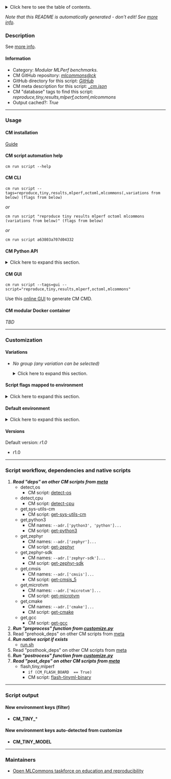 <details>
<summary>Click here to see the table of contents.</summary>

* [Description](#description)
* [Information](#information)
* [Usage](#usage)
  * [ CM installation](#cm-installation)
  * [ CM script automation help](#cm-script-automation-help)
  * [ CM CLI](#cm-cli)
  * [ CM Python API](#cm-python-api)
  * [ CM GUI](#cm-gui)
  * [ CM modular Docker container](#cm-modular-docker-container)
* [Customization](#customization)
  * [ Variations](#variations)
  * [ Script flags mapped to environment](#script-flags-mapped-to-environment)
  * [ Default environment](#default-environment)
* [Versions](#versions)
* [Script workflow, dependencies and native scripts](#script-workflow-dependencies-and-native-scripts)
* [Script output](#script-output)
* [New environment keys (filter)](#new-environment-keys-(filter))
* [New environment keys auto-detected from customize](#new-environment-keys-auto-detected-from-customize)
* [Maintainers](#maintainers)

</details>

*Note that this README is automatically generated - don't edit! See [more info](README-extra.md).*

### Description


See [more info](README-extra.md).

#### Information

* Category: *Modular MLPerf benchmarks.*
* CM GitHub repository: *[mlcommons@ck](https://github.com/mlcommons/ck/tree/master/cm-mlops)*
* GitHub directory for this script: *[GitHub](https://github.com/mlcommons/ck/tree/master/cm-mlops/script/reproduce-mlperf-octoml-tinyml-results)*
* CM meta description for this script: *[_cm.json](_cm.json)*
* CM "database" tags to find this script: *reproduce,tiny,results,mlperf,octoml,mlcommons*
* Output cached?: *True*
___
### Usage

#### CM installation

[Guide](https://github.com/mlcommons/ck/blob/master/docs/installation.md)

#### CM script automation help

```cm run script --help```

#### CM CLI

`cm run script --tags=reproduce,tiny,results,mlperf,octoml,mlcommons(,variations from below) (flags from below)`

*or*

`cm run script "reproduce tiny results mlperf octoml mlcommons (variations from below)" (flags from below)`

*or*

`cm run script a63803a707d04332`

#### CM Python API

<details>
<summary>Click here to expand this section.</summary>

```python

import cmind

r = cmind.access({'action':'run'
                  'automation':'script',
                  'tags':'reproduce,tiny,results,mlperf,octoml,mlcommons'
                  'out':'con',
                  ...
                  (other input keys for this script)
                  ...
                 })

if r['return']>0:
    print (r['error'])

```

</details>


#### CM GUI

```cm run script --tags=gui --script="reproduce,tiny,results,mlperf,octoml,mlcommons"```

Use this [online GUI](https://cKnowledge.org/cm-gui/?tags=reproduce,tiny,results,mlperf,octoml,mlcommons) to generate CM CMD.

#### CM modular Docker container

*TBD*

___
### Customization


#### Variations

  * *No group (any variation can be selected)*
    <details>
    <summary>Click here to expand this section.</summary>

    * `_NRF`
      - Environment variables:
        - *CM_TINY_BOARD*: `NRF5340DK`
      - Workflow:
    * `_NUCLEO`
      - Environment variables:
        - *CM_TINY_BOARD*: `NUCLEO_L4R5ZI`
      - Workflow:
    * `_ad`
      - Environment variables:
        - *CM_TINY_MODEL*: `ad`
      - Workflow:
    * `_cmsis_nn`
      - Environment variables:
        - *CM_MICROTVM_VARIANT*: `microtvm_cmsis_nn`
      - Workflow:
    * `_ic`
      - Environment variables:
        - *CM_TINY_MODEL*: `ic`
      - Workflow:
    * `_kws`
      - Environment variables:
        - *CM_TINY_MODEL*: `kws`
      - Workflow:
    * `_native`
      - Environment variables:
        - *CM_MICROTVM_VARIANT*: `microtvm_native`
      - Workflow:
    * `_vww`
      - Environment variables:
        - *CM_TINY_MODEL*: `vww`
      - Workflow:

    </details>


#### Script flags mapped to environment
<details>
<summary>Click here to expand this section.</summary>

* --**flash**=value --> **CM_FLASH_BOARD**=value
* --**recreate_binary**=value --> **CM_RECREATE_BINARY**=value

**Above CLI flags can be used in the Python CM API as follows:**

```python
r=cm.access({... , "flash":...}
```

</details>

#### Default environment

<details>
<summary>Click here to expand this section.</summary>

These keys can be updated via --env.KEY=VALUE or "env" dictionary in @input.json or using script flags.


</details>

#### Versions
Default version: *r1.0*

* r1.0
___
### Script workflow, dependencies and native scripts

  1. ***Read "deps" on other CM scripts from [meta](https://github.com/mlcommons/ck/tree/master/cm-mlops/script/reproduce-mlperf-octoml-tinyml-results/_cm.json)***
     * detect,os
       - CM script: [detect-os](https://github.com/mlcommons/ck/tree/master/cm-mlops/script/detect-os)
     * detect,cpu
       - CM script: [detect-cpu](https://github.com/mlcommons/ck/tree/master/cm-mlops/script/detect-cpu)
     * get,sys-utils-cm
       - CM script: [get-sys-utils-cm](https://github.com/mlcommons/ck/tree/master/cm-mlops/script/get-sys-utils-cm)
     * get,python3
       * CM names: `--adr.['python3', 'python']...`
       - CM script: [get-python3](https://github.com/mlcommons/ck/tree/master/cm-mlops/script/get-python3)
     * get,zephyr
       * CM names: `--adr.['zephyr']...`
       - CM script: [get-zephyr](https://github.com/mlcommons/ck/tree/master/cm-mlops/script/get-zephyr)
     * get,zephyr-sdk
       * CM names: `--adr.['zephyr-sdk']...`
       - CM script: [get-zephyr-sdk](https://github.com/mlcommons/ck/tree/master/cm-mlops/script/get-zephyr-sdk)
     * get,cmsis
       * CM names: `--adr.['cmsis']...`
       - CM script: [get-cmsis_5](https://github.com/mlcommons/ck/tree/master/cm-mlops/script/get-cmsis_5)
     * get,microtvm
       * CM names: `--adr.['microtvm']...`
       - CM script: [get-microtvm](https://github.com/mlcommons/ck/tree/master/cm-mlops/script/get-microtvm)
     * get,cmake
       * CM names: `--adr.['cmake']...`
       - CM script: [get-cmake](https://github.com/mlcommons/ck/tree/master/cm-mlops/script/get-cmake)
     * get,gcc
       - CM script: [get-gcc](https://github.com/mlcommons/ck/tree/master/cm-mlops/script/get-gcc)
  1. ***Run "preprocess" function from [customize.py](https://github.com/mlcommons/ck/tree/master/cm-mlops/script/reproduce-mlperf-octoml-tinyml-results/customize.py)***
  1. Read "prehook_deps" on other CM scripts from [meta](https://github.com/mlcommons/ck/tree/master/cm-mlops/script/reproduce-mlperf-octoml-tinyml-results/_cm.json)
  1. ***Run native script if exists***
     * [run.sh](https://github.com/mlcommons/ck/tree/master/cm-mlops/script/reproduce-mlperf-octoml-tinyml-results/run.sh)
  1. Read "posthook_deps" on other CM scripts from [meta](https://github.com/mlcommons/ck/tree/master/cm-mlops/script/reproduce-mlperf-octoml-tinyml-results/_cm.json)
  1. ***Run "postrocess" function from [customize.py](https://github.com/mlcommons/ck/tree/master/cm-mlops/script/reproduce-mlperf-octoml-tinyml-results/customize.py)***
  1. ***Read "post_deps" on other CM scripts from [meta](https://github.com/mlcommons/ck/tree/master/cm-mlops/script/reproduce-mlperf-octoml-tinyml-results/_cm.json)***
     * flash,tiny,mlperf
       * `if (CM_FLASH_BOARD  == True)`
       - CM script: [flash-tinyml-binary](https://github.com/mlcommons/ck/tree/master/cm-mlops/script/flash-tinyml-binary)
___
### Script output
#### New environment keys (filter)

* **CM_TINY_***
#### New environment keys auto-detected from customize

* **CM_TINY_MODEL**
___
### Maintainers

* [Open MLCommons taskforce on education and reproducibility](https://github.com/mlcommons/ck/blob/master/docs/mlperf-education-workgroup.md)